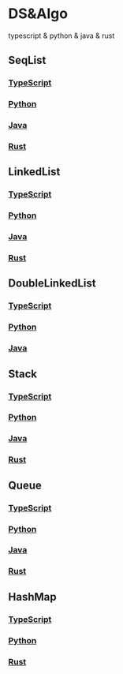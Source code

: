 # DS&Algo

typescript &amp; python &amp; java &amp; rust

## SeqList

### [TypeScript](./TS/src/array.ts)

### [Python](./Python/array.py)

### [Java](./Java/src/SeqList/Array.java)

### [Rust](./Rust/src/array.rs)

## LinkedList

### [TypeScript](./TS/src/linkedList.ts)

### [Python](./Python/linked_list.py)

### [Java](./Java/src/LInkedList/LinkedList.java)

### [Rust](./Rust/src/linked_list.rs)

## DoubleLinkedList

### [TypeScript](./TS/src/doublyLinkedList.ts)

### [Python](./Python/doubly_linked_list.py)

### [Java](./Java/src/DoublyLinkedList/DoubleLinkedList.java)

## Stack

### [TypeScript](./TS/src/stack.ts)

### [Python](./Python/stack.py)

### [Java](./Java/src/Stack/)

### [Rust](./Rust/src/stack.rs)

## Queue

### [TypeScript](./TS/src/queue.ts)

### [Python](./Python/queue.py)

### [Java](./Java/src/Queue/)

### [Rust](./Rust/src/queue.rs)

## HashMap

### [TypeScript](./TS/src/hashmap.ts)

### [Python](./Python/hashmap.py)

### [Rust](./Rust/src/hashmap.rs)
